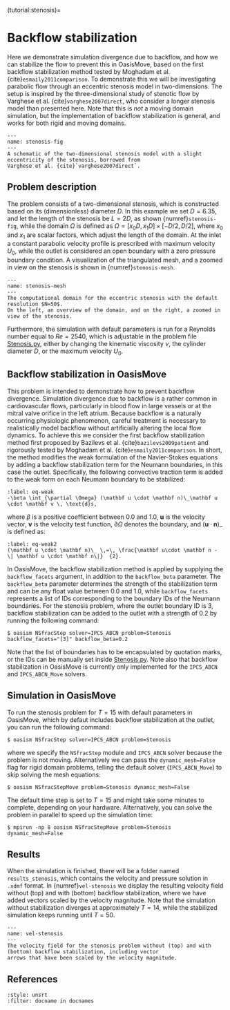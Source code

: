 (tutorial:stenosis)=

# Backflow stabilization

Here we demonstrate simulation divergence due to backflow, and how we can stabilize the flow to prevent this in
OasisMove, based on the first backflow stabilization method tested by Moghadam et al. {cite}`esmaily2011comparison`. To
demonstrate this we will be investigating parabolic flow through an eccentric stenosis model in two-dimensions. The
setup is inspired by the three-dimensional study of stenotic flow by Varghese et al. {cite}`varghese2007direct`, who
consider a longer stenosis model than presented here. Note that this is *not* a moving domain simulation, but the
implementation of backflow stabilization is general, and works for both rigid and moving domains.

```{figure} figures/stenosis_fig.png
---
name: stenosis-fig
---
A schematic of the two-dimensional stenosis model with a slight eccentricity of the stenosis, borrowed from 
Varghese et al. {cite}`varghese2007direct`.
```

## Problem description

The problem consists of a two-dimensional stenosis, which is constructed based on its (dimensionless) diameter $D$. In
this example we set $D=6.35$, and let the length of the stenosis be $L=2D$, as shown {numref}`stenosis-fig`, while the
domain $\Omega$ is defined as $\Omega = [x_0D, x_1D]\times[-D/2, D/2]$, where $x_0$ and $x_1$ are scalar factors, which
adjust the length of the domain. At the inlet a constant parabolic velocity profile is prescribed with maximum velocity
$U_0$, while the outlet is considered an open boundary with a zero pressure boundary condition. A visualization of the
triangulated mesh, and a zoomed in view on the stenosis is shown in {numref}`stenosis-mesh`.

```{figure} figures/stenosis_mesh.png
---
name: stenosis-mesh
---
The computational domain for the eccentric stenosis with the default resolution $N=50$.
On the left, an overview of the domain, and on the right, a zoomed in view of the stenosis.
```

Furthermore, the simulation with default parameters is run for a Reynolds number equal to $Re=2540$, which is adjustable
in the problem
file [Stenosis.py](https://github.com/KVSlab/OasisMove/blob/main/src/oasismove/problems/NSfracStep/Stenosis.py), either
by changing the kinematic viscosity $\nu$, the cylinder diameter $D$, or the maximum velocity $U_0$.

## Backflow stabilization in OasisMove

This problem is intended to demonstrate how to prevent backflow divergence. Simulation divergence due to backflow is a
rather common in cardiovascular flows, particularly in blood flow in large vessels or at the mitral valve orifice in the
left atrium. Because backflow is a naturally occurring physiologic phenomenon, careful treatment is necessary to
realistically model backflow without artificially altering the local flow dynamics. To achieve this we consider the
first backflow stabilization method first proposed by Bazilevs et al. {cite}`bazilevs2009patient` and rigorously tested
by Moghadam et al. {cite}`esmaily2011comparison`. In short, the method modifies the weak formulation of the
Navier-Stokes equations by adding a backflow stabilization term for the Neumann boundaries, in this case the outlet.
Specifically, the following convective traction term is added to the weak form on each Neumann boundary to be
stabilized:

```{math}
:label: eq-weak
-\beta \int_{\partial \Omega} (\mathbf u \cdot \mathbf n)\_\mathbf u \cdot \mathbf v \, \text{d}s,
```

where $\beta$ is a positive coefficient between 0.0 and 1.0, $\mathbf u$ is the velocity vector, $\mathbf v$ is the
velocity test function, $\partial \Omega$ denotes the boundary, and $(\mathbf u \cdot \mathbf n)\_$ is defined as:

```{math}
:label: eq-weak2
(\mathbf u \cdot \mathbf n)\_ \,=\, \frac{\mathbf u\cdot \mathbf n - \| \mathbf u \cdot \mathbf n\|}  {2}.
```

In OasisMove, the backflow stabilization method is applied by supplying the
`backflow_facets` argument, in addition to the `backflow_beta` parameter. The `backflow_beta` parameter determines the
strength of the stabilization term and can be any float value between 0.0 and 1.0, while `backflow_facets` represents a
list of IDs corresponding to the boundary IDs of the Neumann boundaries. For the stenosis problem, where the outlet
boundary ID is 3, backflow stabilization can be added to the outlet with a strength of 0.2 by running the following
command:

``` console
$ oasism NSfracStep solver=IPCS_ABCN problem=Stenosis backflow_facets="[3]" backflow_beta=0.2 
```

Note that the list of boundaries has to be encapsulated by quotation marks, or the IDs can be manually set
inside [Stenosis.py](https://github.com/KVSlab/OasisMove/blob/main/src/oasismove/problems/NSfracStep/Stenosis.py). Note
also that backflow stabilization in OasisMove is currently only implemented for the `IPCS_ABCN`
and `IPCS_ABCN_Move` solvers.

## Simulation in OasisMove

To run the stenosis problem for $T=15$ with default parameters in OasisMove, which by defaut includes backflow
stabilization at the outlet, you can run the following command:

``` console
$ oasism NSfracStep solver=IPCS_ABCN problem=Stenosis 
```

where we specify the `NSfracStep` module and `IPCS_ABCN` solver because the problem is not moving. Alternatively we can
pass the `dynamic_mesh=False` flag for rigid domain problems, telling the default solver (`IPCS_ABCN_Move`) to skip
solving the mesh equations:

``` console
$ oasism NSfracStepMove problem=Stenosis dynamic_mesh=False 
```

The default time step is set to $T=15$ and might take some minutes to complete, depending on your hardware.
Alternatively, you can solve the problem in parallel to speed up the simulation time:

``` console
$ mpirun -np 8 oasism NSfracStepMove problem=Stenosis dynamic_mesh=False 
```

## Results

When the simulation is finished, there will be a folder named `results_stenosis`, which contains the velocity and
pressure solution in `.xdmf` format. In {numref}`vel-stenosis` we display the resulting velocity field without (top) and
with (bottom) backflow stabilization, where we have added vectors scaled by the velocity magnitude. Note that the
simulation without stabilization diverges at approximately $T=14$, while the stabilized simulation keeps running until
$T=50$.

```{figure} figures/stenosis.gif
---
name: vel-stenosis
---
The velocity field for the stenosis problem without (top) and with (bottom) backflow stabilization, including vector 
arrows that have been scaled by the velocity magnitude. 
```

## References

```{bibliography} references.bib
:style: unsrt
:filter: docname in docnames
```
